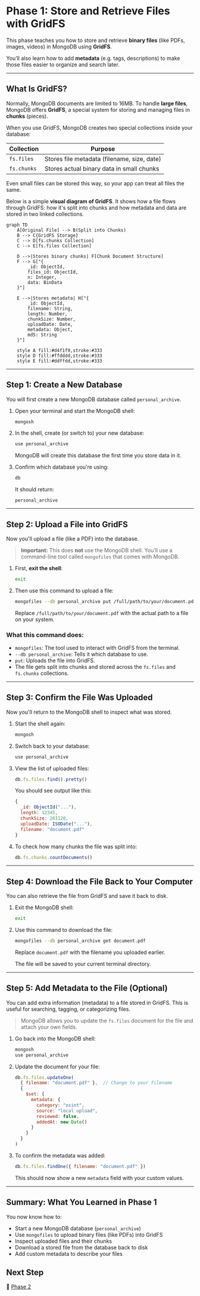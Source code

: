 # Phase 1: Store and Retrieve Files with GridFS

This phase teaches you how to store and retrieve **binary files** (like PDFs, images, videos) in MongoDB using **GridFS**.

You’ll also learn how to add **metadata** (e.g. tags, descriptions) to make those files easier to organize and search later.

---

## What Is GridFS?

Normally, MongoDB documents are limited to 16MB. To handle **large files**, MongoDB offers **GridFS**, a special system for storing and managing files in **chunks** (pieces).

When you use GridFS, MongoDB creates two special collections inside your database:

| Collection  | Purpose                                     |
| ----------- | ------------------------------------------- |
| `fs.files`  | Stores file metadata (filename, size, date) |
| `fs.chunks` | Stores actual binary data in small chunks   |

Even small files can be stored this way, so your app can treat all files the same.

Below is a simple **visual diagram of GridFS**. It shows how a file flows through GridFS: how it's split into chunks and how metadata and data are stored in two linked collections.

```mermaid
graph TD
    A[Original File] --> B(Split into Chunks)
    B --> C{GridFS Storage}
    C --> D[fs.chunks Collection]
    C --> E[fs.files Collection]
    
    D -->|Stores binary chunks| F[Chunk Document Structure]
    F --> G["{
        _id: ObjectId,
        files_id: ObjectId,
        n: Integer,
        data: BinData
    }"]
    
    E -->|Stores metadata| H["{
        _id: ObjectId,
        filename: String,
        length: Number,
        chunkSize: Number,
        uploadDate: Date,
        metadata: Object,
        md5: String
    }"]
    
    style A fill:#d4f1f9,stroke:#333
    style D fill:#ffdddd,stroke:#333
    style E fill:#ddffdd,stroke:#333
```

---

## Step 1: Create a New Database

You will first create a new MongoDB database called `personal_archive`.

1. Open your terminal and start the MongoDB shell:

   ```bash
   mongosh
   ```

2. In the shell, create (or switch to) your new database:

   ```js
   use personal_archive
   ```

   MongoDB will create this database the first time you store data in it.

3. Confirm which database you're using:

   ```js
   db
   ```

   It should return:

   ```
   personal_archive
   ```

---

## Step 2: Upload a File into GridFS

Now you'll upload a file (like a PDF) into the database.

> **Important:** This does **not** use the MongoDB shell. You’ll use a command-line tool called `mongofiles` that comes with MongoDB.

1. First, **exit the shell**:

   ```bash
   exit
   ```

2. Then use this command to upload a file:

   ```bash
   mongofiles --db personal_archive put /full/path/to/your/document.pdf
   ```

   Replace `/full/path/to/your/document.pdf` with the actual path to a file on your system.

### What this command does:

* `mongofiles`: The tool used to interact with GridFS from the terminal.
* `--db personal_archive`: Tells it which database to use.
* `put`: Uploads the file into GridFS.
* The file gets split into chunks and stored across the `fs.files` and `fs.chunks` collections.

---

## Step 3: Confirm the File Was Uploaded

Now you'll return to the MongoDB shell to inspect what was stored.

1. Start the shell again:

   ```bash
   mongosh
   ```

2. Switch back to your database:

   ```js
   use personal_archive
   ```

3. View the list of uploaded files:

   ```js
   db.fs.files.find().pretty()
   ```

   You should see output like this:

   ```js
   {
     _id: ObjectId("..."),
     length: 12345,
     chunkSize: 261120,
     uploadDate: ISODate("..."),
     filename: "document.pdf"
   }
   ```

4. To check how many chunks the file was split into:

   ```js
   db.fs.chunks.countDocuments()
   ```

---

## Step 4: Download the File Back to Your Computer

You can also retrieve the file from GridFS and save it back to disk.

1. Exit the MongoDB shell:

   ```bash
   exit
   ```

2. Use this command to download the file:

   ```bash
   mongofiles --db personal_archive get document.pdf
   ```

   Replace `document.pdf` with the filename you uploaded earlier.

   The file will be saved to your current terminal directory.

---

## Step 5: Add Metadata to the File (Optional)

You can add extra information (metadata) to a file stored in GridFS. This is useful for searching, tagging, or categorizing files.

> MongoDB allows you to update the `fs.files` document for the file and attach your own fields.

1. Go back into the MongoDB shell:

   ```bash
   mongosh
   use personal_archive
   ```

2. Update the document for your file:

   ```js
   db.fs.files.updateOne(
     { filename: "document.pdf" },  // Change to your filename
     {
       $set: {
         metadata: {
           category: "osint",
           source: "local upload",
           reviewed: false,
           addedAt: new Date()
         }
       }
     }
   )
   ```

3. To confirm the metadata was added:

   ```js
   db.fs.files.findOne({ filename: "document.pdf" })
   ```

   This should now show a new `metadata` field with your custom values.

---

## Summary: What You Learned in Phase 1

You now know how to:

* Start a new MongoDB database (`personal_archive`)
* Use `mongofiles` to upload binary files (like PDFs) into GridFS
* Inspect uploaded files and their chunks
* Download a stored file from the database back to disk
* Add custom metadata to describe your files

## Next Step

🚀 [Phase 2](https://github.com/tims-computer-academy/path_adv_mongodb/blob/main/phase2.md)
